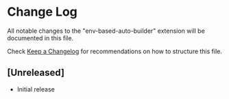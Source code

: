# Change Log

All notable changes to the "env-based-auto-builder" extension will be documented in this file.

Check [Keep a Changelog](http://keepachangelog.com/) for recommendations on how to structure this file.

## [Unreleased]

- Initial release